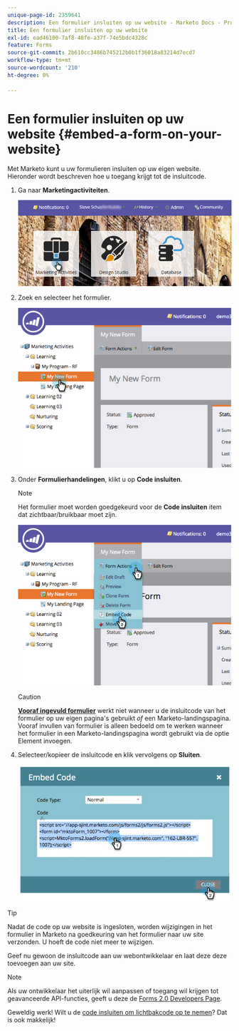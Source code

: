 ```yaml
---
unique-page-id: 2359641
description: Een formulier insluiten op uw website - Marketo Docs - Productdocumentatie
title: Een formulier insluiten op uw website
exl-id: ead46100-7af8-48fe-a37f-74e5bdc4328c
feature: Forms
source-git-commit: 2b610cc3486b745212b0b1f36018a83214d7ecd7
workflow-type: tm+mt
source-wordcount: '210'
ht-degree: 0%

---
```


# Een formulier insluiten op uw website {#embed-a-form-on-your-website}

Met Marketo kunt u uw formulieren insluiten op uw eigen website. Hieronder wordt beschreven hoe u toegang krijgt tot de insluitcode.

1. Ga naar **Marketingactiviteiten**.

   ![](assets/login-marketing-activities-4.png)

1. Zoek en selecteer het formulier.

   ![](assets/image2014-9-15-12-3a12-3a14.png)

1. Onder **Formulierhandelingen**, klikt u op **Code insluiten**.

   >[!NOTE]
   >
   >Het formulier moet worden goedgekeurd voor de **Code insluiten** item dat zichtbaar/bruikbaar moet zijn.

   ![](assets/image2014-9-15-12-3a12-3a20.png)

   >[!CAUTION]
   >
   >**[Vooraf ingevuld formulier](/help/marketo/product-docs/administration/settings/edit-landing-page-settings.md)** werkt niet wanneer u de insluitcode van het formulier op uw eigen pagina&#39;s gebruikt _of_ een Marketo-landingspagina. Vooraf invullen van formulier is alleen bedoeld om te werken wanneer het formulier in een Marketo-landingspagina wordt gebruikt via de optie Element invoegen.

1. Selecteer/kopieer de insluitcode en klik vervolgens op **Sluiten**.

   ![](assets/image2014-9-15-12-3a12-3a31.png)

>[!TIP]
>
>Nadat de code op uw website is ingesloten, worden wijzigingen in het formulier in Marketo na goedkeuring van het formulier naar uw site verzonden. U hoeft de code niet meer te wijzigen.

Geef nu gewoon de insluitcode aan uw webontwikkelaar en laat deze deze toevoegen aan uw site.

>[!NOTE]
>
>Als uw ontwikkelaar het uiterlijk wil aanpassen of toegang wil krijgen tot geavanceerde API-functies, geeft u deze de [Forms 2.0 Developers Page](https://experienceleague.adobe.com/en/docs/marketo-developer/marketo/javascriptapi/forms-api-reference).

Geweldig werk! Wilt u de [code insluiten om lichtbakcode op te nemen](/help/marketo/product-docs/demand-generation/forms/form-actions/use-a-form-in-a-lightbox.md)? Dat is ook makkelijk!
